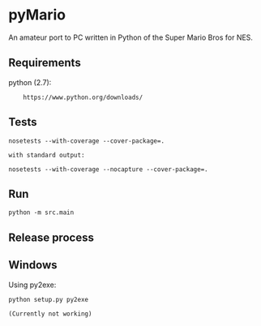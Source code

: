 pyMario
=======

An amateur port to PC written in Python of the Super Mario Bros for NES. 

Requirements
------------

python (2.7):

        https://www.python.org/downloads/

Tests
-----

    nosetests --with-coverage --cover-package=.

    with standard output:

    nosetests --with-coverage --nocapture --cover-package=.

Run
---
    python -m src.main



Release process
---------------

Windows
-------

Using py2exe:

    python setup.py py2exe

    (Currently not working)